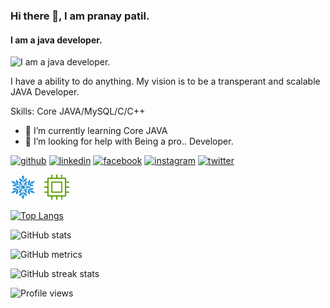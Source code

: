 ### Hi there 👋, I am pranay patil.
#### I am a java developer.
![I am a java developer.](https://scontent.fpnq14-1.fna.fbcdn.net/v/t39.30808-6/319678658_1601275213626294_7255928871856265436_n.png?_nc_cat=101&ccb=1-7&_nc_sid=e3f864&_nc_ohc=0otofNw3PdIAX-BMiDH&_nc_ht=scontent.fpnq14-1.fna&oh=00_AfBeicOQXEvP910-JiVSEBdQ9apdRwCHHIwklHPNiuKErg&oe=639A7A24)

I have a ability to do anything. My vision is to be a transperant and scalable JAVA Developer.

Skills: Core JAVA/MySQL/C/C++

- 🌱 I’m currently learning Core JAVA 
- 🤔 I’m looking for help with Being a pro.. Developer. 


[<img src='https://cdn.jsdelivr.net/npm/simple-icons@3.0.1/icons/github.svg' alt='github' height='40'>](https://github.com/pranaypatil0707)  [<img src='https://cdn.jsdelivr.net/npm/simple-icons@3.0.1/icons/linkedin.svg' alt='linkedin' height='40'>](https://www.linkedin.com/in/Pranay_Patil/)  [<img src='https://cdn.jsdelivr.net/npm/simple-icons@3.0.1/icons/facebook.svg' alt='facebook' height='40'>](https://www.facebook.com/Pranay_Patil)  [<img src='https://cdn.jsdelivr.net/npm/simple-icons@3.0.1/icons/instagram.svg' alt='instagram' height='40'>](https://www.instagram.com/rk__r_i_c_k_y/)  [<img src='https://cdn.jsdelivr.net/npm/simple-icons@3.0.1/icons/twitter.svg' alt='twitter' height='40'>](https://twitter.com/pranaypatil0707)  

<a href='https://archiveprogram.github.com/'><img src='https://raw.githubusercontent.com/acervenky/animated-github-badges/master/assets/acbadge.gif' width='40' height='40'></a> <a href='https://docs.github.com/en/developers'><img src='https://raw.githubusercontent.com/acervenky/animated-github-badges/master/assets/devbadge.gif' width='40' height='40'></a> 

[![Top Langs](https://github-readme-stats.vercel.app/api/top-langs/?username=pranaypatil0707)](https://github.com/anuraghazra/github-readme-stats)

![GitHub stats](https://github-readme-stats.vercel.app/api?username=pranaypatil0707&show_icons=true)  

![GitHub metrics](https://metrics.lecoq.io/pranaypatil0707)  

![GitHub streak stats](https://streak-stats.demolab.com/?user=pranaypatil0707)  

![Profile views](https://gpvc.arturio.dev/pranaypatil0707)  
